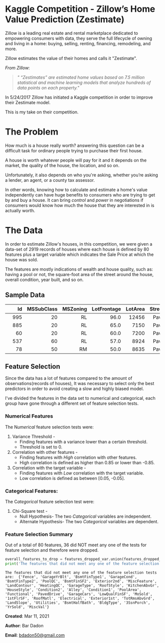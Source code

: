 # Kaggle Competition -  Zillow’s Home Value Prediction (Zestimate)

Zillow is a leading real estate and rental marketplace dedicated to empowering consumers with data, they serve the full lifecycle of owning and living in a home: buying, selling, renting, financing, remodeling, and more.

Zillow estimates the value of their homes and calls it "Zestimate". 

*From Zillow*:

> *" “Zestimates” are estimated home values based on 7.5 million statistical and machine learning models that analyze hundreds of data points on each property."*

In 5/24/2017 Zillow has initiated a Kaggle competition in order to improve their Zestimate model.

This is my take on their competition.

# The Problem

How much is a house really worth? answering this question can be a difficult task for ordinary people trying to purchase their first house.

A house is worth whatever people will pay for it and it depends on the market, the quality of the house, the location, and so on.

Unfortunately, it also depends on who you're asking, whether you’re asking a lender, an agent, or a county tax assessor.

In other words, knowing how to calculate and estimate a home's value independently can have huge benefits to consumers who are trying to get by and buy a house. It can bring *control* and *power* in negotiations if consumers would know how much the house that they are interested in is actually worth.

# The Data

In order to estimate Zillow's houses, in this competition, we were given a data-set of 2919 records of houses where each house is defined by 80 features plus a target variable which indicates the Sale Price at which the house was sold. 

The features are mostly indications of wealth and house quality, such as: having a pool or not, the square-foot area of the street around the house, overall condition, year built, and so on.


## Sample Data
|   |  Id | MSSubClass | MSZoning | LotFrontage | LotArea | Street | Alley | LotShape | LandContour | Utilities | ... | PoolArea | PoolQC | Fence | MiscFeature | MiscVal | MoSold | YrSold | SaleType | SaleCondition | SalePrice |
|--:|----:|-----------:|---------:|------------:|--------:|-------:|------:|---------:|------------:|----------:|----:|---------:|-------:|------:|------------:|--------:|-------:|-------:|---------:|--------------:|----------:|
|   | 995 | 20         | RL       | 96.0        | 12456   | Pave   | NaN   | Reg      | Lvl         | AllPub    | ... | 0        | NaN    | NaN   | NaN         | 0       | 7      | 2009   | WD       | Normal        | 337500    |
|   | 885 | 20         | RL       | 65.0        | 7150    | Pave   | NaN   | Reg      | Lvl         | AllPub    | ... | 0        | NaN    | GdWo  | NaN         | 0       | 7      | 2009   | WD       | Normal        | 100000    |
|   | 60  | 20         | RL       | 60.0        | 7200    | Pave   | NaN   | Reg      | Bnk         | AllPub    | ... | 0        | NaN    | MnPrv | NaN         | 0       | 1      | 2008   | WD       | Normal        | 124900    |
|   | 537 | 60         | RL       | 57.0        | 8924    | Pave   | NaN   | IR1      | Lvl         | AllPub    | ... | 0        | NaN    | NaN   | NaN         | 0       | 7      | 2008   | WD       | Normal        | 188000    |
|   | 78  | 50         | RM       | 50.0        | 8635    | Pave   | NaN   | Reg      | Lvl         | AllPub    | ... | 0        | NaN    | MnPrv | NaN         | 0       | 1      | 2008   | WD       | Normal        | 127000    |

## Feature Selection

Since the data has a lot of features compared to the amount of observations(records of houses), It was necessary to select only the best predictors in order to avoid creating a slow and highly biased model.

I've divided the features in the data set to numerical and categorical, each group have gone through a different set of feature selection tests.

### Numerical Features

The N*umerical* feature selection tests were:

1. Variance Threshold -
    - Finding features with a variance lower than a certain threshold.
    - Threshold is set to 0.
2. Correlation with other features -
    - Finding features with *High* correlation with other features.
    - High correlation is defined as higher than 0.85 or lower than -0.85.
3. Correlation with the target variable - 
    - Finding features with *Low* correlation with the target variable.
    - Low correlation is defined as between [0.05, -0.05].

### Categorical Features:

The C*ategorical* feature selection test were:

1. Chi-Square test -
    - Null Hypothesis- The two *Categorical* variables are independent.
    - Alternate Hypothesis- The two *Categorical* variables are dependent.

### Feature Selection Summary

Out of a total of 80 features, 36 did NOT meet any one of the tests for feature selection and therefore were dropped.

```python
overall_features_to_drop = features_dropped_var.union(features_dropped_const, features_to_drop_pairs, features_to_drop_target,features_to_drop_chi )
print('The features that did not meet any one of the feature selection tests are: \n{}'.format(overall_features_to_drop))
```

`The features that did not meet any one of the feature selection tests are: 
{'Fence', 'GarageYrBlt', 'BsmtFinType1', 'GarageCond', 'BsmtFinType2', 'PoolQC', 'BsmtFinSF2', 'Exterior2nd', 'MiscFeature', 'LandContour', 'HeatingQC', 'GarageType', 'RoofStyle', 'KitchenAbvGr', 'HouseStyle', 'Condition2', 'Alley', 'Condition1', 'PoolArea', 'Functional', 'PavedDrive', 'GarageCars', 'LowQualFinSF', 'MoSold', '1stFlrSF', 'RoofMatl', 'Electrical', 'Exterior1st', 'TotRmsAbvGrd', 'LandSlope', 'Utilities', 'BsmtHalfBath', 'BldgType', '3SsnPorch', 'YrSold', 'MiscVal'}`



__Created__: Mar 11, 2021

__Author__: Bar Dadon

__Email__: bdadon50@gmail.com

